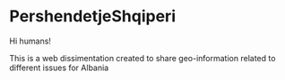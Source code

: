 # PershendetjeShqiperi

Hi humans!

This is a web dissimentation created to share geo-information related to different issues for Albania
